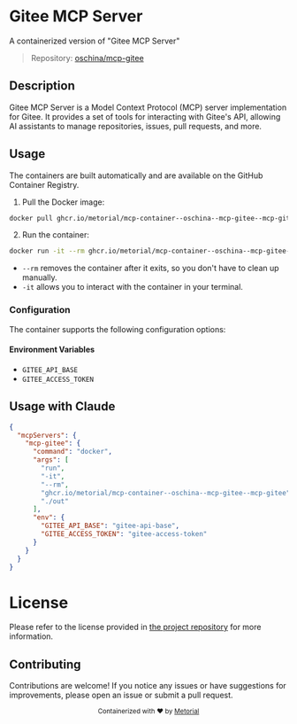 
# Gitee MCP Server

A containerized version of "Gitee MCP Server"

> Repository: [oschina/mcp-gitee](https://github.com/oschina/mcp-gitee)

## Description

Gitee MCP Server is a Model Context Protocol (MCP) server implementation for Gitee. It provides a set of tools for interacting with Gitee's API, allowing AI assistants to manage repositories, issues, pull requests, and more.


## Usage

The containers are built automatically and are available on the GitHub Container Registry.

1. Pull the Docker image:

```bash
docker pull ghcr.io/metorial/mcp-container--oschina--mcp-gitee--mcp-gitee
```

2. Run the container:

```bash
docker run -it --rm ghcr.io/metorial/mcp-container--oschina--mcp-gitee--mcp-gitee 
```

- `--rm` removes the container after it exits, so you don't have to clean up manually.
- `-it` allows you to interact with the container in your terminal.


### Configuration

The container supports the following configuration options:




#### Environment Variables

- `GITEE_API_BASE`
- `GITEE_ACCESS_TOKEN`




## Usage with Claude

```json
{
  "mcpServers": {
    "mcp-gitee": {
      "command": "docker",
      "args": [
        "run",
        "-it",
        "--rm",
        "ghcr.io/metorial/mcp-container--oschina--mcp-gitee--mcp-gitee",
        "./out"
      ],
      "env": {
        "GITEE_API_BASE": "gitee-api-base",
        "GITEE_ACCESS_TOKEN": "gitee-access-token"
      }
    }
  }
}
```

# License

Please refer to the license provided in [the project repository](https://github.com/oschina/mcp-gitee) for more information.

## Contributing

Contributions are welcome! If you notice any issues or have suggestions for improvements, please open an issue or submit a pull request.

<div align="center">
  <sub>Containerized with ❤️ by <a href="https://metorial.com">Metorial</a></sub>
</div>
  